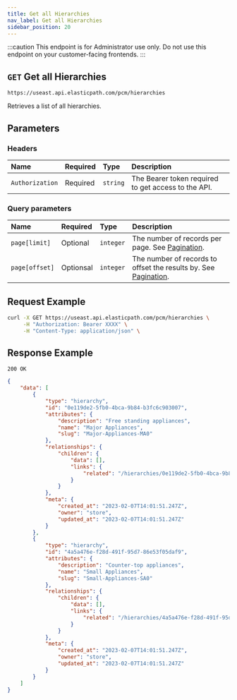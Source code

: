 ```yaml
---
title: Get all Hierarchies
nav_label: Get all Hierarchies
sidebar_position: 20
---
```


:::caution
This endpoint is for Administrator use only. Do not use this endpoint on your customer-facing frontends.
:::

## `GET` Get all Hierarchies

```http
https://useast.api.elasticpath.com/pcm/hierarchies
```

Retrieves a list of all hierarchies.

## Parameters

### Headers

| Name | Required | Type | Description |
| :--- | :--- | :--- | :--- |
| `Authorization` | Required | `string` | The Bearer token required to get access to the API. |

### Query parameters

| Name           | Required | Type      | Description                                                                                                                                                                                                                                                                                                 |
|:---------------|:---------|:----------|:------------------------------------------------------------------------------------------------------------------------------------------------------------------------------------------------------------------------------------------------------------------------------------------------------------|
| `page[limit]`  | Optional | `integer` | The number of records per page. See [Pagination](/guides/Getting-Started/api-overview/pagination).                                                                                                                                                                                                                                                                            |
| `page[offset]` | Optionsal | `integer` | The number of records to offset the results by. See [Pagination](/guides/Getting-Started/api-overview/pagination).                                                                                                                                                                                                                                                            |


## Request Example

```bash
curl -X GET https://useast.api.elasticpath.com/pcm/hierarchies \
     -H "Authorization: Bearer XXXX" \
     -H "Content-Type: application/json" \
```

## Response Example

`200 OK`

```json
{
    "data": [
        {
            "type": "hierarchy",
            "id": "0e119de2-5fb0-4bca-9b84-b3fc6c903007",
            "attributes": {
                "description": "Free standing appliances",
                "name": "Major Appliances",
                "slug": "Major-Appliances-MA0"
            },
            "relationships": {
                "children": {
                    "data": [],
                    "links": {
                        "related": "/hierarchies/0e119de2-5fb0-4bca-9b84-b3fc6c903007/children"
                    }
                }
            },
            "meta": {
                "created_at": "2023-02-07T14:01:51.247Z",
                "owner": "store",
                "updated_at": "2023-02-07T14:01:51.247Z"
            }
        },
        {
            "type": "hierarchy",
            "id": "4a5a476e-f28d-491f-95d7-86e53f05daf9",
            "attributes": {
                "description": "Counter-top appliances",
                "name": "Small Appliances",
                "slug": "Small-Appliances-SA0"
            },
            "relationships": {
                "children": {
                    "data": [],
                    "links": {
                        "related": "/hierarchies/4a5a476e-f28d-491f-95d7-86e53f05daf9/children"
                    }
                }
            },
            "meta": {
                "created_at": "2023-02-07T14:01:51.247Z",
                "owner": "store",
                "updated_at": "2023-02-07T14:01:51.247Z"
            }
        }
    ]
}
```
